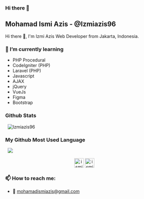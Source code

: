 ### Hi there 👋

<!--
**Izmiazis96/Izmiazis96** is a ✨ _special_ ✨ repository because its `README.md` (this file) appears on your GitHub profile.

Here are some ideas to get you started:

- 🔭 I’m currently working on ...
- 🌱 I’m currently learning ...
- 👯 I’m looking to collaborate on ...
- 🤔 I’m looking for help with ...
- 💬 Ask me about ...
- 📫 How to reach me: ...
- 😄 Pronouns: ...
- ⚡ Fun fact: ...
-->


## Mohamad Ismi Azis - @Izmiazis96

Hi there 👋, I'm Izmi Azis Web Developer from Jakarta, Indonesia.

### 🌱 I’m currently learning

- PHP Procedural
- CodeIgniter (PHP)
- Laravel (PHP)
- Javascript
- AJAX
- jQuery
- VueJs
- Figma
- Bootstrap

### Github Stats

<p>&nbsp;
    <img align="center" src="https://github-readme-stats.vercel.app/api?username=Izmiazis96&show_icons=true" alt="Izmiazis96" />
</p>

### My Github Most Used Language

<p>&nbsp;
    <img src="https://github-readme-stats.vercel.app/api/top-langs/?username=Izmiazis96" />
</p>

<p align="center">
    <a href="https://www.linkedin.com/in/ismi-azis-561b57199/" target="blank"><img align="center" src="https://cdn.jsdelivr.net/npm/simple-icons@3.0.1/icons/linkedin.svg" alt="ismi"         height="30" width="30" /></a>
    <a href="https://www.instagram.com/azizgjoy/" target="blank"><img align="center" src="https://cdn.jsdelivr.net/npm/simple-icons@3.0.1/icons/instagram.svg" alt="ismi" height="30"     width="30" /></a>
</p>

### 📫 How to reach me:

- 📧 mohamadismiazis@gmail.com



